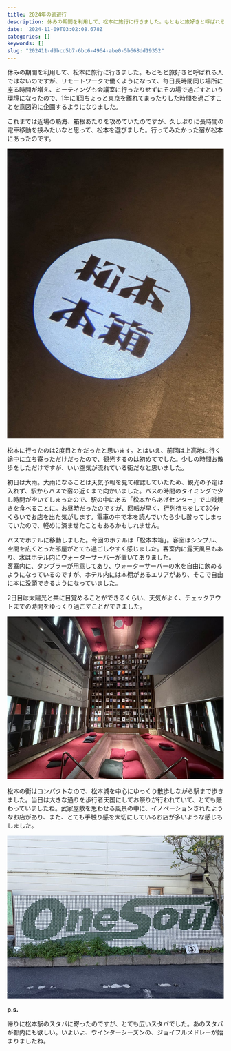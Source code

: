 ```yaml
---
title: 2024年の逃避行
description: 休みの期間を利用して、松本に旅行に行きました。もともと旅好きと呼ばれる人ではないのですが、リモートワークで働くようになって、毎日長時間同じ場所に座る時間が増え、ミーティングも会議室に行ったりせずにその場で過ごすという環境になったので、1年に1回ちょっと東京を離れてまったりした時間
date: '2024-11-09T03:02:08.678Z'
categories: []
keywords: []
slug: "202411-d9bcd5b7-6bc6-4964-abe0-5b668dd19352"
---
```

休みの期間を利用して、松本に旅行に行きました。もともと旅好きと呼ばれる人ではないのですが、リモートワークで働くようになって、毎日長時間同じ場所に座る時間が増え、ミーティングも会議室に行ったりせずにその場で過ごすという環境になったので、1年に1回ちょっと東京を離れてまったりした時間を過ごすことを意図的に企画するようになりました。

これまでは近場の熱海、箱根あたりを攻めていたのですが、久しぶりに長時間の電車移動を挟みたいなと思って、松本を選びました。行ってみたかった宿が松本にあったのです。

![](1____g938ZjMiV6fs__j3bk8__VQ.jpeg)

松本に行ったのは2度目とかだったと思います。とはいえ、前回は上高地に行く途中に立ち寄っただけだったので、観光するのは初めてでした。少しの時間お散歩をしただけですが、いい空気が流れている街だなと思いました。

初日は大雨。大雨になることは天気予報を見て確認していたため、観光の予定は入れず、駅からバスで宿の近くまで向かいました。バスの時間のタイミングで少し時間が空いてしまったので、駅の中にある「松本からあげセンター」で山賊焼きを食べることに。お昼時だったのですが、回転が早く、行列待ちをして30分くらいでお店を出た気がします。電車の中で本を読んでいたら少し酔ってしまっていたので、軽めに済ませたこともあるかもしれません。

バスでホテルに移動しました。今回のホテルは「松本本箱」。客室はシンプル、空間を広くとった部屋がとても過ごしやすく感じました。客室内に露天風呂もあり、水はホテル内にウォーターサーバーが置いてありました。  
客室内に、タンブラーが用意してあり、ウォーターサーバーの水を自由に飲めるようになっているのですが、ホテル内には本棚があるエリアがあり、そこで自由に本に没頭できるようになっていました。

2日目は太陽光と共に目覚めることができるくらい、天気がよく、チェックアウトまでの時間をゆっくり過ごすことができました。

![](1__2cjKb478Ji6BGmzb1ejQXw.jpeg)

松本の街はコンパクトなので、松本城を中心にゆっくり散歩しながら駅まで歩きました。当日は大きな通りを歩行者天国にしてお祭りが行われていて、とても賑わっていましたね。武家屋敷を思わせる風景の中に、イノベーションされたようなお店があり、また、とても手触り感を大切にしているお店が多いような感じもしました。

![](1__gQa5__ZFZ0WU5dk__6rXG__eQ.jpeg)

**p.s.**

帰りに松本駅のスタバに寄ったのですが、とても広いスタバでした。あのスタバが都内にも欲しい。いよいよ、ウインターシーズンの、ジョイフルメドレーが始まりましたね。